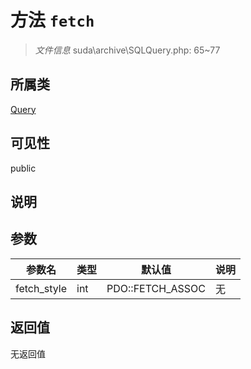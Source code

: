 # 方法 `fetch`

> *文件信息* suda\archive\SQLQuery.php: 65~77

## 所属类 

[Query](../Query.md)

## 可见性

 public 

## 说明



## 参数


| 参数名 | 类型 | 默认值 | 说明 |
|--------|-----|-------|-------|
| fetch_style |  int | PDO::FETCH_ASSOC | 无 |



## 返回值

无返回值
